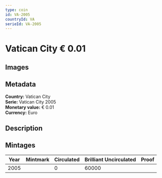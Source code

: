 ```yaml
---
type: coin
id: VA-2005
countryId: VA
serieId: VA-2005
---
```


# Vatican City € 0.01

## Images


## Metadata

**Country:** Vatican City\
**Serie:** Vatican City 2005\
**Monetary value:** € 0.01\
**Currency:** Euro

## Description


## Mintages
| Year | Mintmark | Circulated | Brilliant Uncirculated | Proof |
| ---- | -------- | ---------- | ---------------------- | ----- |
| 2005 |  | 0| 60000 |  |
